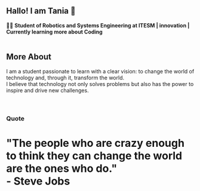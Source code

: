## Hallo! I am Tania 🍓

👨‍💻 **Student of Robotics and Systems Engineering at ITESM | innovation | Currently learning more about Coding**<br><br>
## More About<br>
I am a student passionate to learn with a clear vision: to change the world of technology and, through it, transform the world.<br>I believe that technology not only solves problems but also has the power to inspire and drive new challenges.<br><br><br>



### Quote
# "The people who are crazy enough to think they can change the world are the ones who do."<br>- Steve Jobs
